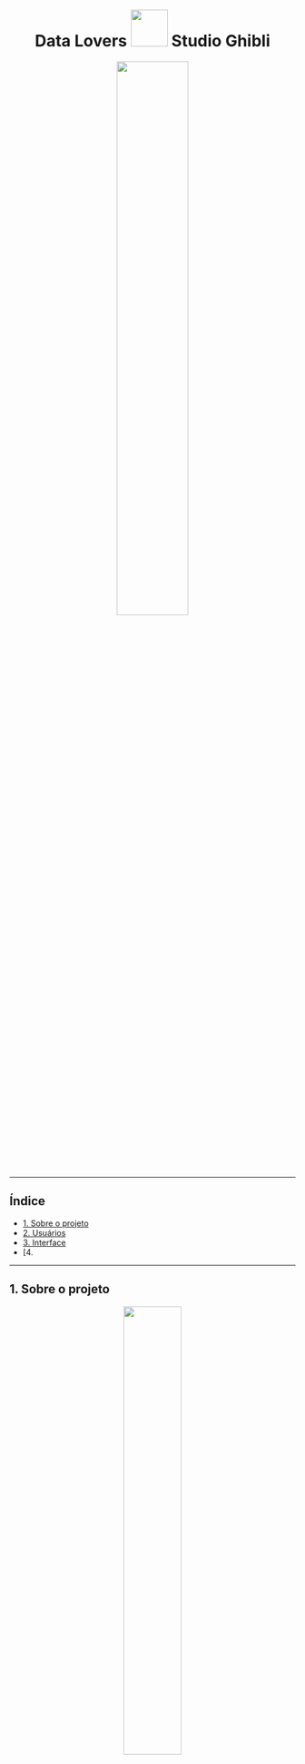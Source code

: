 <div align="center">

# Data Lovers <img src="https://s6.gifyu.com/images/My_No_Face_costume_-removebg-preview.png" width="65" height="65" /> Studio Ghibli

<img src="https://s6.gifyu.com/images/-4dbf08ec31009d07.gif" width="50%" />

</div>
 
 ***
## Índice

- [1. Sobre o projeto](#1-Sobre-o-projeto)
- [2. Usuários](#2-Usuarios)
- [3. Interface](#2-Interface)
- [4. 
<!-- * [3. Protótipo e UX](#computer-protótipo-e-UX)
* [4. Organização](#card_file_box-Organização)
* [5. Resultados](#%EF%B8%8F-resultados)
* [6. Tecnologias](#robot-tecnologias)
* [7. Sobre a autora](#woman_technologist-sobre-a-autora)
 -->
---
## 1. Sobre o projeto

<div align="center">
<img src="https://i.pinimg.com/originals/3f/58/38/3f5838171d06234cc6fecfb86ef0737f.gif" width="45%"  />

Desenvolvido por [Dayanne Maryssol](https://www.linkedin.com/in/dayannemaryssol/), durante o Bootcamp da Laboratória da turma 007.
</div>

O objetivo principal deste projeto foi aprender a desenhar e construir uma interface web onde se possa visualizar e manipular dados, entendendo o que o usuário necessita. A temática escolhida foi o universo do - [Studio Ghibli](https://pt.wikipedia.org/wiki/Studio_Ghibli), que é um estúdio japonês de animação, muito conhecido por seus filmes como **Meu Amigo Totoro, A Viagem de Chihiro, O Castelo Animado**, entre outros grandes sucessos. 
As animações são bem recebidas em todo o mundo e algumas receberam várias nomeações e prêmios. De todo esse fandom há um grupo que deseja interagir e ver as informações das animações e seus personagens.

O site comporta dados a respeito do filme e dos personagens, para que o usuário possa filtrar, ordenar e buscar por informações de seu interesse. O público alvo são jovens a partir de 12 anos, pois, ainda que o público alvo do Studio Ghibli englobe crianças por conta das animações, é necessário que o usuário possa ler e interpretar as informações apresentadas.

O site permite que o usuário filtre os filmes por diretor e ano de lançamento, ordene os filmes por ordem alfabética, pesquise os filmes de seu interesse e recarregue a página quando lhe for conveniente. A página dos personagens, por sua vez, permite que o usuário filtre-os por gênero e espécie e os ordene por ordem alfabética, bem como pesquise os personagens e recarregue a página.

---
## 2.Usuários

---
## 3.Protótipo

No início do projeto, utilizei o [Canva[(https://www.canva.com/) como ferramenta para esboçar um protótipo de baixa fidelidade. O wireframe foi elaborado com a finalidade de permitir que a navegação do usuário se dê pelas seguintes páginas: a página inicial, a página dos filmes e a página dos personagens, bem como o link para os perfil da autora e o link para o site da Laboratoria no rodapé.

<!-- img dos prototipos / cores utilizadas-->





